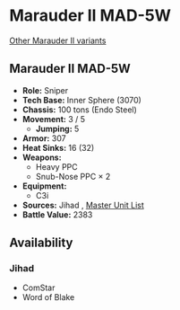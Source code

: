 # Marauder II MAD-5W 

[Other Marauder II variants](../marauder_ii.md) 

## Marauder II MAD-5W 

- **Role:** Sniper 
- **Tech Base:** Inner Sphere (3070) 
- **Chassis:** 100 tons (Endo Steel) 
- **Movement:** 3 / 5 
  - **Jumping:** 5 
- **Armor:** 307 
- **Heat Sinks:** 16 (32) 
- **Weapons:** 
  - Heavy PPC 
  - Snub-Nose PPC × 2 
- **Equipment:** 
  - C3i 
- **Sources:** Jihad , [Master Unit List](http://masterunitlist.info/Unit/Details/2062/marauder-ii-mad-5w) 
- **Battle Value:** 2383 

## Availability 

### Jihad 

- ComStar 
- Word of Blake 

